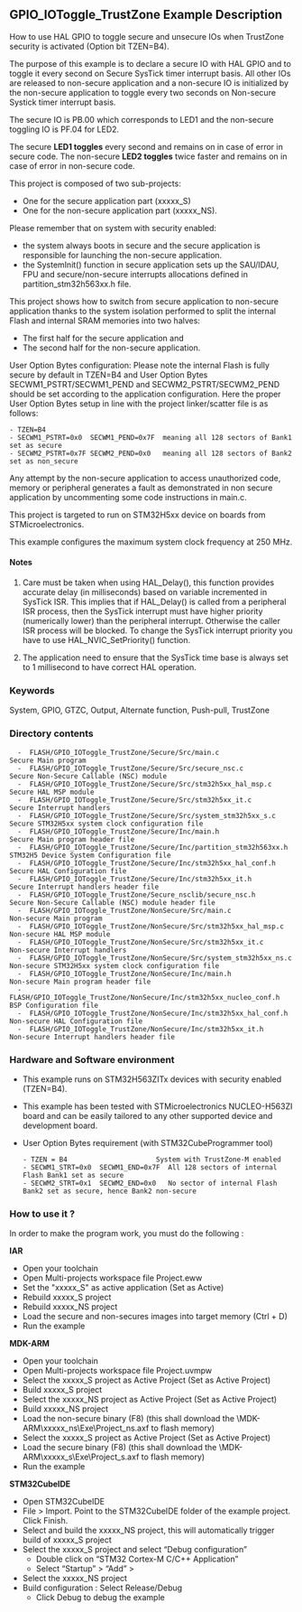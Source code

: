 ## <b>GPIO_IOToggle_TrustZone Example Description</b>

How to use HAL GPIO to toggle secure and unsecure IOs when TrustZone security is activated (Option bit TZEN=B4).

The purpose of this example is to declare a secure IO with HAL GPIO and to toggle it
every second on Secure SysTick timer interrupt basis. All other IOs are released to
non-secure application and a non-secure IO is initialized by the non-secure application
to toggle every two seconds on Non-secure Systick timer interrupt basis.

The secure IO is PB.00 which corresponds to LED1 and the non-secure toggling IO is PF.04 for LED2.

The secure **LED1 toggles** every second and remains on in case of error in secure code.
The non-secure **LED2 toggles** twice faster and remains on in case of error in non-secure code.

This project is composed of two sub-projects:

- One for the secure application part (xxxxx_S)
- One for the non-secure application part (xxxxx_NS).

Please remember that on system with security enabled:

- the system always boots in secure and the secure application is responsible for
launching the non-secure application.
- the SystemInit() function in secure application sets up the SAU/IDAU, FPU and
secure/non-secure interrupts allocations defined in partition_stm32h563xx.h file.

This project shows how to switch from secure application to non-secure application
thanks to the system isolation performed to split the internal Flash and internal SRAM memories
into two halves:

 - The first half for the secure application and
 - The second half for the non-secure application.

User Option Bytes configuration:
Please note the internal Flash is fully secure by default in TZEN=B4 and User Option Bytes
SECWM1_PSTRT/SECWM1_PEND and SECWM2_PSTRT/SECWM2_PEND should be set according to the application
configuration. Here the proper User Option Bytes setup in line with the project linker/scatter
file is as follows:

    - TZEN=B4
    - SECWM1_PSTRT=0x0  SECWM1_PEND=0x7F  meaning all 128 sectors of Bank1 set as secure
    - SECWM2_PSTRT=0x7F SECWM2_PEND=0x0   meaning all 128 sectors of Bank2 set as non_secure

Any attempt by the non-secure application to access unauthorized code, memory or
peripheral generates a fault as demonstrated in non secure application by uncommenting some
code instructions in main.c.

This project is targeted to run on STM32H5xx device on boards from STMicroelectronics.

This example configures the maximum system clock frequency at 250 MHz.

#### <b>Notes</b>

 1. Care must be taken when using HAL_Delay(), this function provides accurate delay (in milliseconds)
    based on variable incremented in SysTick ISR. This implies that if HAL_Delay() is called from
    a peripheral ISR process, then the SysTick interrupt must have higher priority (numerically lower)
    than the peripheral interrupt. Otherwise the caller ISR process will be blocked.
    To change the SysTick interrupt priority you have to use HAL_NVIC_SetPriority() function.

 2. The application need to ensure that the SysTick time base is always set to 1 millisecond
    to have correct HAL operation.

### <b>Keywords</b>

System, GPIO, GTZC, Output, Alternate function, Push-pull, TrustZone

### <b>Directory contents</b>

      -  FLASH/GPIO_IOToggle_TrustZone/Secure/Src/main.c                             Secure Main program
      -  FLASH/GPIO_IOToggle_TrustZone/Secure/Src/secure_nsc.c                       Secure Non-Secure Callable (NSC) module
      -  FLASH/GPIO_IOToggle_TrustZone/Secure/Src/stm32h5xx_hal_msp.c                Secure HAL MSP module
      -  FLASH/GPIO_IOToggle_TrustZone/Secure/Src/stm32h5xx_it.c                     Secure Interrupt handlers
      -  FLASH/GPIO_IOToggle_TrustZone/Secure/Src/system_stm32h5xx_s.c               Secure STM32H5xx system clock configuration file
      -  FLASH/GPIO_IOToggle_TrustZone/Secure/Inc/main.h                             Secure Main program header file
      -  FLASH/GPIO_IOToggle_TrustZone/Secure/Inc/partition_stm32h563xx.h            STM32H5 Device System Configuration file
      -  FLASH/GPIO_IOToggle_TrustZone/Secure/Inc/stm32h5xx_hal_conf.h               Secure HAL Configuration file
      -  FLASH/GPIO_IOToggle_TrustZone/Secure/Inc/stm32h5xx_it.h                     Secure Interrupt handlers header file
      -  FLASH/GPIO_IOToggle_TrustZone/Secure_nsclib/secure_nsc.h                    Secure Non-Secure Callable (NSC) module header file
      -  FLASH/GPIO_IOToggle_TrustZone/NonSecure/Src/main.c                          Non-secure Main program
      -  FLASH/GPIO_IOToggle_TrustZone/NonSecure/Src/stm32h5xx_hal_msp.c             Non-secure HAL MSP module
      -  FLASH/GPIO_IOToggle_TrustZone/NonSecure/Src/stm32h5xx_it.c                  Non-secure Interrupt handlers
      -  FLASH/GPIO_IOToggle_TrustZone/NonSecure/Src/system_stm32h5xx_ns.c           Non-secure STM32H5xx system clock configuration file
      -  FLASH/GPIO_IOToggle_TrustZone/NonSecure/Inc/main.h                          Non-secure Main program header file
      -  FLASH/GPIO_IOToggle_TrustZone/NonSecure/Inc/stm32h5xx_nucleo_conf.h         BSP Configuration file
      -  FLASH/GPIO_IOToggle_TrustZone/NonSecure/Inc/stm32h5xx_hal_conf.h            Non-secure HAL Configuration file
      -  FLASH/GPIO_IOToggle_TrustZone/NonSecure/Inc/stm32h5xx_it.h                  Non-secure Interrupt handlers header file

### <b>Hardware and Software environment</b>

  - This example runs on STM32H563ZITx devices with security enabled (TZEN=B4).

  - This example has been tested with STMicroelectronics NUCLEO-H563ZI
    board and can be easily tailored to any other supported device
    and development board.

  - User Option Bytes requirement (with STM32CubeProgrammer tool)

        - TZEN = B4                      System with TrustZone-M enabled
        - SECWM1_STRT=0x0  SECWM1_END=0x7F  All 128 sectors of internal Flash Bank1 set as secure
        - SECWM2_STRT=0x1  SECWM2_END=0x0   No sector of internal Flash Bank2 set as secure, hence Bank2 non-secure

### <b>How to use it ?</b>

In order to make the program work, you must do the following :

<b>IAR</b>

 - Open your toolchain
 - Open Multi-projects workspace file Project.eww
 - Set the "xxxxx_S" as active application (Set as Active)
 - Rebuild xxxxx_S project
 - Rebuild xxxxx_NS project
 - Load the secure and non-secures images into target memory (Ctrl + D)
 - Run the example

<b>MDK-ARM</b>

 - Open your toolchain
 - Open Multi-projects workspace file Project.uvmpw
 - Select the xxxxx_S project as Active Project (Set as Active Project)
 - Build xxxxx_S project
 - Select the xxxxx_NS project as Active Project (Set as Active Project)
 - Build xxxxx_NS project
 - Load the non-secure binary (F8)
   (this shall download the \MDK-ARM\xxxxx_ns\Exe\Project_ns.axf to flash memory)
 - Select the xxxxx_S project as Active Project (Set as Active Project)
 - Load the secure binary (F8)
   (this shall download the \MDK-ARM\xxxxx_s\Exe\Project_s.axf to flash memory)
 - Run the example

<b>STM32CubeIDE</b>

 - Open STM32CubeIDE
 - File > Import. Point to the STM32CubeIDE folder of the example project. Click Finish.
 - Select and build the xxxxx_NS project, this will automatically trigger build of xxxxx_S project
 - Select the xxxxx_S project and select “Debug configuration”
   - Double click on “STM32 Cortex-M C/C++ Application”
   - Select  “Startup” >  “Add” >
 - Select the xxxxx_NS project
 - Build configuration : Select Release/Debug
   - Click Debug to debug the example
